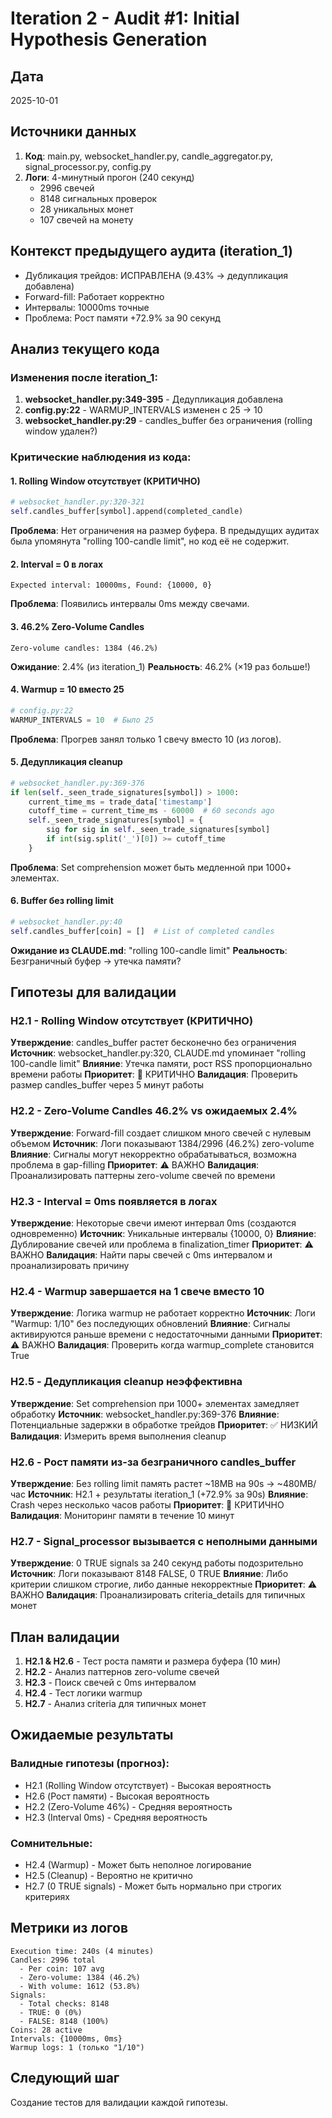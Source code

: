 # Iteration 2 - Audit #1: Initial Hypothesis Generation

## Дата
2025-10-01

## Источники данных
1. **Код**: main.py, websocket_handler.py, candle_aggregator.py, signal_processor.py, config.py
2. **Логи**: 4-минутный прогон (240 секунд)
   - 2996 свечей
   - 8148 сигнальных проверок
   - 28 уникальных монет
   - 107 свечей на монету

## Контекст предыдущего аудита (iteration_1)
- Дубликация трейдов: ИСПРАВЛЕНА (9.43% → дедупликация добавлена)
- Forward-fill: Работает корректно
- Интервалы: 10000ms точные
- Проблема: Рост памяти +72.9% за 90 секунд

## Анализ текущего кода

### Изменения после iteration_1:
1. **websocket_handler.py:349-395** - Дедупликация добавлена
2. **config.py:22** - WARMUP_INTERVALS изменен с 25 → 10
3. **websocket_handler.py:29** - candles_buffer без ограничения (rolling window удален?)

### Критические наблюдения из кода:

#### 1. Rolling Window отсутствует (КРИТИЧНО)
```python
# websocket_handler.py:320-321
self.candles_buffer[symbol].append(completed_candle)
```
**Проблема**: Нет ограничения на размер буфера. В предыдущих аудитах была упомянута "rolling 100-candle limit", но код её не содержит.

#### 2. Interval = 0 в логах
```
Expected interval: 10000ms, Found: {10000, 0}
```
**Проблема**: Появились интервалы 0ms между свечами.

#### 3. 46.2% Zero-Volume Candles
```
Zero-volume candles: 1384 (46.2%)
```
**Ожидание**: 2.4% (из iteration_1)
**Реальность**: 46.2% (×19 раз больше!)

#### 4. Warmup = 10 вместо 25
```python
# config.py:22
WARMUP_INTERVALS = 10  # Было 25
```
**Проблема**: Прогрев занял только 1 свечу вместо 10 (из логов).

#### 5. Дедупликация cleanup
```python
# websocket_handler.py:369-376
if len(self._seen_trade_signatures[symbol]) > 1000:
    current_time_ms = trade_data['timestamp']
    cutoff_time = current_time_ms - 60000  # 60 seconds ago
    self._seen_trade_signatures[symbol] = {
        sig for sig in self._seen_trade_signatures[symbol]
        if int(sig.split('_')[0]) >= cutoff_time
    }
```
**Проблема**: Set comprehension может быть медленной при 1000+ элементах.

#### 6. Buffer без rolling limit
```python
# websocket_handler.py:40
self.candles_buffer[coin] = []  # List of completed candles
```
**Ожидание из CLAUDE.md**: "rolling 100-candle limit"
**Реальность**: Безграничный буфер → утечка памяти?

## Гипотезы для валидации

### H2.1 - Rolling Window отсутствует (КРИТИЧНО)
**Утверждение**: candles_buffer растет бесконечно без ограничения
**Источник**: websocket_handler.py:320, CLAUDE.md упоминает "rolling 100-candle limit"
**Влияние**: Утечка памяти, рост RSS пропорционально времени работы
**Приоритет**: 🔴 КРИТИЧНО
**Валидация**: Проверить размер candles_buffer через 5 минут работы

### H2.2 - Zero-Volume Candles 46.2% vs ожидаемых 2.4%
**Утверждение**: Forward-fill создает слишком много свечей с нулевым объемом
**Источник**: Логи показывают 1384/2996 (46.2%) zero-volume
**Влияние**: Сигналы могут некорректно обрабатываться, возможна проблема в gap-filling
**Приоритет**: ⚠️ ВАЖНО
**Валидация**: Проанализировать паттерны zero-volume свечей по времени

### H2.3 - Interval = 0ms появляется в логах
**Утверждение**: Некоторые свечи имеют интервал 0ms (создаются одновременно)
**Источник**: Уникальные интервалы {10000, 0}
**Влияние**: Дублирование свечей или проблема в finalization_timer
**Приоритет**: ⚠️ ВАЖНО
**Валидация**: Найти пары свечей с 0ms интервалом и проанализировать причину

### H2.4 - Warmup завершается на 1 свече вместо 10
**Утверждение**: Логика warmup не работает корректно
**Источник**: Логи "Warmup: 1/10" без последующих обновлений
**Влияние**: Сигналы активируются раньше времени с недостаточными данными
**Приоритет**: ⚠️ ВАЖНО
**Валидация**: Проверить когда warmup_complete становится True

### H2.5 - Дедупликация cleanup неэффективна
**Утверждение**: Set comprehension при 1000+ элементах замедляет обработку
**Источник**: websocket_handler.py:369-376
**Влияние**: Потенциальные задержки в обработке трейдов
**Приоритет**: ✅ НИЗКИЙ
**Валидация**: Измерить время выполнения cleanup

### H2.6 - Рост памяти из-за безграничного candles_buffer
**Утверждение**: Без rolling limit память растет ~18MB на 90s → ~480MB/час
**Источник**: H2.1 + результаты iteration_1 (+72.9% за 90s)
**Влияние**: Crash через несколько часов работы
**Приоритет**: 🔴 КРИТИЧНО
**Валидация**: Мониторинг памяти в течение 10 минут

### H2.7 - Signal_processor вызывается с неполными данными
**Утверждение**: 0 TRUE signals за 240 секунд работы подозрительно
**Источник**: Логи показывают 8148 FALSE, 0 TRUE
**Влияние**: Либо критерии слишком строгие, либо данные некорректные
**Приоритет**: ⚠️ ВАЖНО
**Валидация**: Проанализировать criteria_details для типичных монет

## План валидации

1. **H2.1 & H2.6** - Тест роста памяти и размера буфера (10 мин)
2. **H2.2** - Анализ паттернов zero-volume свечей
3. **H2.3** - Поиск свечей с 0ms интервалом
4. **H2.4** - Тест логики warmup
5. **H2.7** - Анализ criteria для типичных монет

## Ожидаемые результаты

### Валидные гипотезы (прогноз):
- H2.1 (Rolling Window отсутствует) - Высокая вероятность
- H2.6 (Рост памяти) - Высокая вероятность
- H2.2 (Zero-Volume 46%) - Средняя вероятность
- H2.3 (Interval 0ms) - Средняя вероятность

### Сомнительные:
- H2.4 (Warmup) - Может быть неполное логирование
- H2.5 (Cleanup) - Вероятно не критично
- H2.7 (0 TRUE signals) - Может быть нормально при строгих критериях

## Метрики из логов

```
Execution time: 240s (4 minutes)
Candles: 2996 total
  - Per coin: 107 avg
  - Zero-volume: 1384 (46.2%)
  - With volume: 1612 (53.8%)
Signals:
  - Total checks: 8148
  - TRUE: 0 (0%)
  - FALSE: 8148 (100%)
Coins: 28 active
Intervals: {10000ms, 0ms}
Warmup logs: 1 (только "1/10")
```

## Следующий шаг
Создание тестов для валидации каждой гипотезы.

